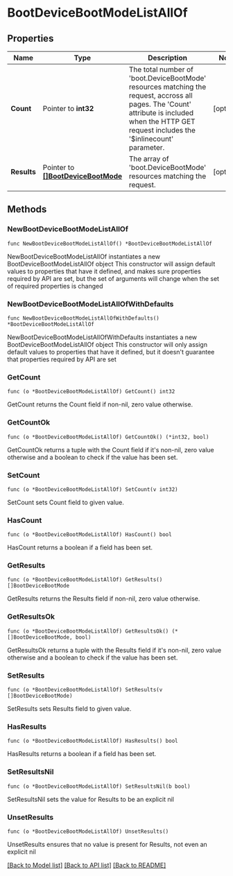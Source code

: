 # BootDeviceBootModeListAllOf

## Properties

Name | Type | Description | Notes
------------ | ------------- | ------------- | -------------
**Count** | Pointer to **int32** | The total number of &#39;boot.DeviceBootMode&#39; resources matching the request, accross all pages. The &#39;Count&#39; attribute is included when the HTTP GET request includes the &#39;$inlinecount&#39; parameter. | [optional] 
**Results** | Pointer to [**[]BootDeviceBootMode**](BootDeviceBootMode.md) | The array of &#39;boot.DeviceBootMode&#39; resources matching the request. | [optional] 

## Methods

### NewBootDeviceBootModeListAllOf

`func NewBootDeviceBootModeListAllOf() *BootDeviceBootModeListAllOf`

NewBootDeviceBootModeListAllOf instantiates a new BootDeviceBootModeListAllOf object
This constructor will assign default values to properties that have it defined,
and makes sure properties required by API are set, but the set of arguments
will change when the set of required properties is changed

### NewBootDeviceBootModeListAllOfWithDefaults

`func NewBootDeviceBootModeListAllOfWithDefaults() *BootDeviceBootModeListAllOf`

NewBootDeviceBootModeListAllOfWithDefaults instantiates a new BootDeviceBootModeListAllOf object
This constructor will only assign default values to properties that have it defined,
but it doesn't guarantee that properties required by API are set

### GetCount

`func (o *BootDeviceBootModeListAllOf) GetCount() int32`

GetCount returns the Count field if non-nil, zero value otherwise.

### GetCountOk

`func (o *BootDeviceBootModeListAllOf) GetCountOk() (*int32, bool)`

GetCountOk returns a tuple with the Count field if it's non-nil, zero value otherwise
and a boolean to check if the value has been set.

### SetCount

`func (o *BootDeviceBootModeListAllOf) SetCount(v int32)`

SetCount sets Count field to given value.

### HasCount

`func (o *BootDeviceBootModeListAllOf) HasCount() bool`

HasCount returns a boolean if a field has been set.

### GetResults

`func (o *BootDeviceBootModeListAllOf) GetResults() []BootDeviceBootMode`

GetResults returns the Results field if non-nil, zero value otherwise.

### GetResultsOk

`func (o *BootDeviceBootModeListAllOf) GetResultsOk() (*[]BootDeviceBootMode, bool)`

GetResultsOk returns a tuple with the Results field if it's non-nil, zero value otherwise
and a boolean to check if the value has been set.

### SetResults

`func (o *BootDeviceBootModeListAllOf) SetResults(v []BootDeviceBootMode)`

SetResults sets Results field to given value.

### HasResults

`func (o *BootDeviceBootModeListAllOf) HasResults() bool`

HasResults returns a boolean if a field has been set.

### SetResultsNil

`func (o *BootDeviceBootModeListAllOf) SetResultsNil(b bool)`

 SetResultsNil sets the value for Results to be an explicit nil

### UnsetResults
`func (o *BootDeviceBootModeListAllOf) UnsetResults()`

UnsetResults ensures that no value is present for Results, not even an explicit nil

[[Back to Model list]](../README.md#documentation-for-models) [[Back to API list]](../README.md#documentation-for-api-endpoints) [[Back to README]](../README.md)


